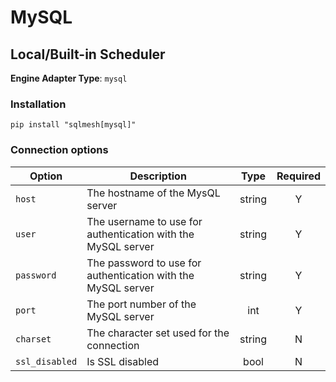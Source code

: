 # MySQL

## Local/Built-in Scheduler
**Engine Adapter Type**: `mysql`

### Installation
```
pip install "sqlmesh[mysql]"
```

### Connection options

| Option         | Description                                                  | Type   | Required |
|----------------|--------------------------------------------------------------|:------:|:--------:|
| `host`         | The hostname of the MysQL server                             | string | Y        |
| `user`         | The username to use for authentication with the MySQL server | string | Y        |
| `password`     | The password to use for authentication with the MySQL server | string | Y        |
| `port`         | The port number of the MySQL server                          | int    | Y        |
| `charset`      | The character set used for the connection                    | string | N        |
| `ssl_disabled` | Is SSL disabled                                              | bool   | N        |